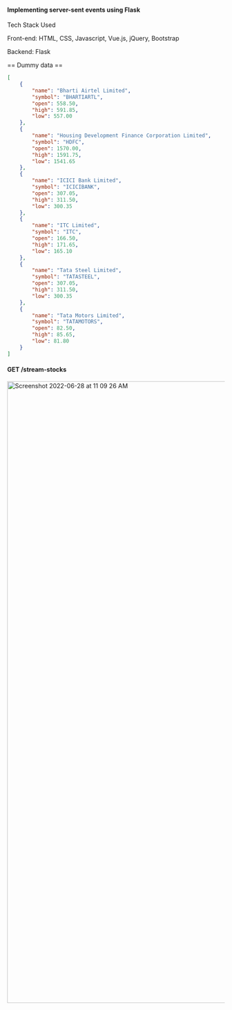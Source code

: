 #### Implementing server-sent events using Flask

Tech Stack Used

Front-end: HTML, CSS, Javascript, Vue.js, jQuery, Bootstrap

Backend: Flask

== Dummy data ==

```json
[
    {
        "name": "Bharti Airtel Limited",
        "symbol": "BHARTIARTL",
        "open": 558.50,
        "high": 591.85,
        "low": 557.00
    },
    {
        "name": "Housing Development Finance Corporation Limited",
        "symbol": "HDFC",
        "open": 1570.00,
        "high": 1591.75,
        "low": 1541.65
    },
    {
        "name": "ICICI Bank Limited",
        "symbol": "ICICIBANK",
        "open": 307.05,
        "high": 311.50,
        "low": 300.35
    },
    {
        "name": "ITC Limited",
        "symbol": "ITC",
        "open": 166.50,
        "high": 171.65,
        "low": 165.10
    },
    {
        "name": "Tata Steel Limited",
        "symbol": "TATASTEEL",
        "open": 307.05,
        "high": 311.50,
        "low": 300.35
    },
    {
        "name": "Tata Motors Limited",
        "symbol": "TATAMOTORS",
        "open": 82.50,
        "high": 85.65,
        "low": 81.80
    }
]
```

#### GET /stream-stocks 

<img width="1440" alt="Screenshot 2022-06-28 at 11 09 26 AM" src="https://user-images.githubusercontent.com/77115883/176102867-eb35002b-98ad-4101-8626-cf3ee11ab75f.png">

